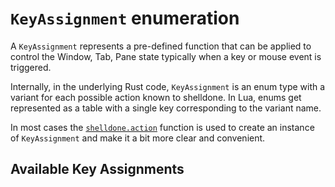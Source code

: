 # `KeyAssignment` enumeration

A `KeyAssignment` represents a pre-defined function that can be applied
to control the Window, Tab, Pane state typically when a key or mouse event
is triggered.

Internally, in the underlying Rust code, `KeyAssignment` is an enum
type with a variant for each possible action known to shelldone.  In Lua,
enums get represented as a table with a single key corresponding to
the variant name.

In most cases the [`shelldone.action`](../shelldone/action.md) function is
used to create an instance of `KeyAssignment` and make it a bit more
clear and convenient.

## Available Key Assignments


